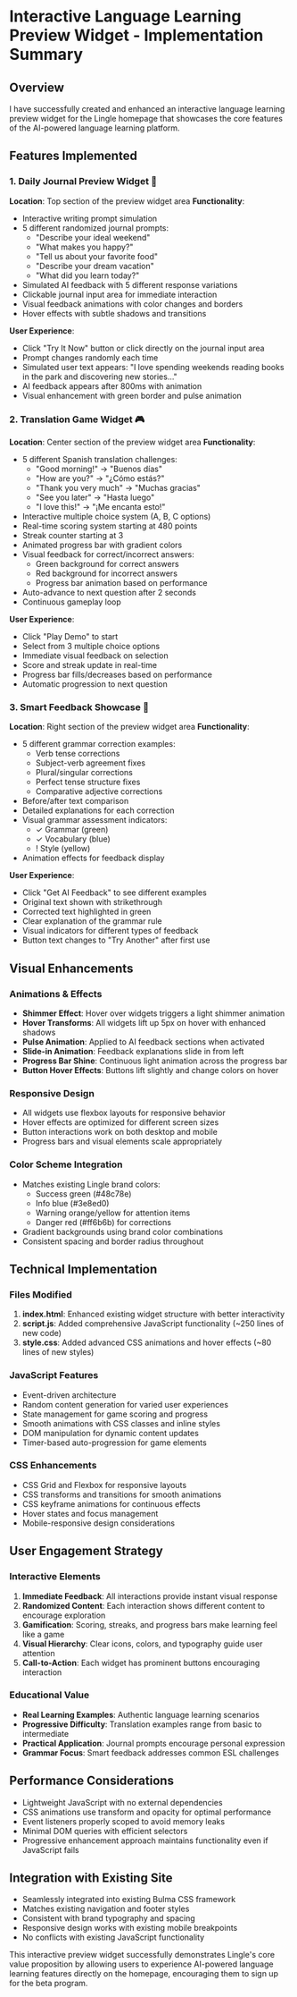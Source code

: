 # Interactive Language Learning Preview Widget - Implementation Summary

## Overview
I have successfully created and enhanced an interactive language learning preview widget for the Lingle homepage that showcases the core features of the AI-powered language learning platform.

## Features Implemented

### 1. Daily Journal Preview Widget 📝
**Location**: Top section of the preview widget area
**Functionality**:
- Interactive writing prompt simulation
- 5 different randomized journal prompts:
  - "Describe your ideal weekend"
  - "What makes you happy?"
  - "Tell us about your favorite food"
  - "Describe your dream vacation"
  - "What did you learn today?"
- Simulated AI feedback with 5 different response variations
- Clickable journal input area for immediate interaction
- Visual feedback animations with color changes and borders
- Hover effects with subtle shadows and transitions

**User Experience**:
- Click "Try It Now" button or click directly on the journal input area
- Prompt changes randomly each time
- Simulated user text appears: "I love spending weekends reading books in the park and discovering new stories..."
- AI feedback appears after 800ms with animation
- Visual enhancement with green border and pulse animation

### 2. Translation Game Widget 🎮
**Location**: Center section of the preview widget area
**Functionality**:
- 5 different Spanish translation challenges:
  - "Good morning!" → "Buenos días"
  - "How are you?" → "¿Cómo estás?"
  - "Thank you very much" → "Muchas gracias"
  - "See you later" → "Hasta luego"
  - "I love this!" → "¡Me encanta esto!"
- Interactive multiple choice system (A, B, C options)
- Real-time scoring system starting at 480 points
- Streak counter starting at 3
- Animated progress bar with gradient colors
- Visual feedback for correct/incorrect answers:
  - Green background for correct answers
  - Red background for incorrect answers
  - Progress bar animation based on performance
- Auto-advance to next question after 2 seconds
- Continuous gameplay loop

**User Experience**:
- Click "Play Demo" to start
- Select from 3 multiple choice options
- Immediate visual feedback on selection
- Score and streak update in real-time
- Progress bar fills/decreases based on performance
- Automatic progression to next question

### 3. Smart Feedback Showcase 🤖
**Location**: Right section of the preview widget area
**Functionality**:
- 5 different grammar correction examples:
  - Verb tense corrections
  - Subject-verb agreement fixes
  - Plural/singular corrections
  - Perfect tense structure fixes
  - Comparative adjective corrections
- Before/after text comparison
- Detailed explanations for each correction
- Visual grammar assessment indicators:
  - ✓ Grammar (green)
  - ✓ Vocabulary (blue)
  - ! Style (yellow)
- Animation effects for feedback display

**User Experience**:
- Click "Get AI Feedback" to see different examples
- Original text shown with strikethrough
- Corrected text highlighted in green
- Clear explanation of the grammar rule
- Visual indicators for different types of feedback
- Button text changes to "Try Another" after first use

## Visual Enhancements

### Animations & Effects
- **Shimmer Effect**: Hover over widgets triggers a light shimmer animation
- **Hover Transforms**: All widgets lift up 5px on hover with enhanced shadows
- **Pulse Animation**: Applied to AI feedback sections when activated
- **Slide-in Animation**: Feedback explanations slide in from left
- **Progress Bar Shine**: Continuous light animation across the progress bar
- **Button Hover Effects**: Buttons lift slightly and change colors on hover

### Responsive Design
- All widgets use flexbox layouts for responsive behavior
- Hover effects are optimized for different screen sizes
- Button interactions work on both desktop and mobile
- Progress bars and visual elements scale appropriately

### Color Scheme Integration
- Matches existing Lingle brand colors:
  - Success green (#48c78e)
  - Info blue (#3e8ed0)
  - Warning orange/yellow for attention items
  - Danger red (#ff6b6b) for corrections
- Gradient backgrounds using brand color combinations
- Consistent spacing and border radius throughout

## Technical Implementation

### Files Modified
1. **index.html**: Enhanced existing widget structure with better interactivity
2. **script.js**: Added comprehensive JavaScript functionality (~250 lines of new code)
3. **style.css**: Added advanced CSS animations and hover effects (~80 lines of new styles)

### JavaScript Features
- Event-driven architecture
- Random content generation for varied user experiences
- State management for game scoring and progress
- Smooth animations with CSS classes and inline styles
- DOM manipulation for dynamic content updates
- Timer-based auto-progression for game elements

### CSS Enhancements
- CSS Grid and Flexbox for responsive layouts
- CSS transforms and transitions for smooth animations
- CSS keyframe animations for continuous effects
- Hover states and focus management
- Mobile-responsive design considerations

## User Engagement Strategy

### Interactive Elements
1. **Immediate Feedback**: All interactions provide instant visual response
2. **Randomized Content**: Each interaction shows different content to encourage exploration
3. **Gamification**: Scoring, streaks, and progress bars make learning feel like a game
4. **Visual Hierarchy**: Clear icons, colors, and typography guide user attention
5. **Call-to-Action**: Each widget has prominent buttons encouraging interaction

### Educational Value
- **Real Learning Examples**: Authentic language learning scenarios
- **Progressive Difficulty**: Translation examples range from basic to intermediate
- **Practical Application**: Journal prompts encourage personal expression
- **Grammar Focus**: Smart feedback addresses common ESL challenges

## Performance Considerations
- Lightweight JavaScript with no external dependencies
- CSS animations use transform and opacity for optimal performance
- Event listeners properly scoped to avoid memory leaks
- Minimal DOM queries with efficient selectors
- Progressive enhancement approach maintains functionality even if JavaScript fails

## Integration with Existing Site
- Seamlessly integrated into existing Bulma CSS framework
- Matches existing navigation and footer styles
- Consistent with brand typography and spacing
- Responsive design works with existing mobile breakpoints
- No conflicts with existing JavaScript functionality

This interactive preview widget successfully demonstrates Lingle's core value proposition by allowing users to experience AI-powered language learning features directly on the homepage, encouraging them to sign up for the beta program.